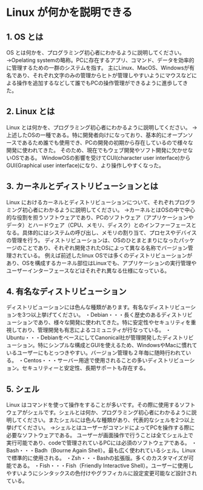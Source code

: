 # Linux が何かを説明できる

## 1. OS とは

OS とは何かを、プログラミング初心者にわかるように説明してください。
→Opelating systemの略称。PCに存在するアプリ、コマンド、データを効率的に管理するための一群のシステムを指す。
主にLinux、MacOS、Windowsが有名であり、それぞれ文字のみの管理からヒトが管理しやすいようにマウスなどによる操作を追加するなどして誰でもPCの操作管理ができるように進歩してきた。

## 2. Linux とは

Linux とは何かを、プログラミング初心者にわかるように説明してください。
→上述したOSの一種である。特に開発者向けになっており、基本的にオープンソースであるため誰でも使用でき、PCの開発の初期から存在しているので様々な開発に使われてきた。
そのため、現在でもウェブ開発やソフト開発に欠かせないOSである。
WindowOSの影響を受けてCUI(character user interface)からGUI(Graphical user interface)になり、より操作しやすくなった。


## 3. カーネルとディストリビューションとは

Linux におけるカーネルとディストリビューションについて、それぞれプログラミング初心者にわかるように説明してください。
→カーネルとはOSの中で中心的な役割を担うソフトウェアであり、PCのソフトウェア（アプリケーションやデータ）とハードウェア（CPU、メモリ、ディスク）とのインファーフェースとなる。具体的にはシステムの呼び出し、メモリの割り当て、プロセスやデバイスの管理を行う。
ディストリビューションは、OSのひとまとまりになったパッケージのことであり、それぞれ開発されたOSによって異なる名称でバージョン管理されている。
例えば前述したlinux OSでは多くのディストリビューションがあり、OSを構成するカーネル部位はLinuxでも、アプリケーションの実行管理やユーザーインターフェースなどはそれぞれ異なる仕様になっている。

## 4. 有名なディストリビューション

ディストリビューションには色んな種類があります。有名なディストリビューションを3つ以上挙げてください。
・Debian・・・長く歴史のあるディストリビューションであり、様々な開発に使われてきた。特に安定性やセキュリティを重視しており、管理開発も有志によるコミュニティが行なっている。
・Ubuntu・・・DebianをベースにしてCanonical社が管理開発したディストリビューション。特にシンプルな構成とGUIを使えるため、WindowsやMacに慣れているユーザーにもとっつきやすい。バージョン管理も２年毎に随時行われている。
・Centos・・・サーバー用途で使用されることの多いディストリビューション。セキュリティーと安定性、長期サポートも存在する。

## 5. シェル

Linux はコマンドを使って操作をすることが多いです。その際に使用するソフトウェアがシェルです。シェルとは何か、プログラミング初心者にわかるように説明してください。またシェルには色んな種類があり、代表的なシェルを2つ以上挙げてください。
→シェルとはユーザーがコマンドによってPCを操作する際に必要なソフトウェアである。
ユーザーが画面操作で行うことは全てシェル上で実行可能であり、codeで管理されているPCには必須のソフトウェアである。
・Bash・・・Badh（Bourne Again Shell）。最も広く使われているシェル。Linuxで標準的に使用される。
・Zsh・・・Bashの拡張版。多くのカスタマイズが可能である。
・Fish・・・Fish（Friendly Interactive Shell）。ユーザーに使用しやすいようにシンタックスの色付けやグラフィカルに設定変更可能など設計されている。



